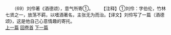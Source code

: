 　　（69）刘伶著《酒德颂），意气所寄①。
　　【注释】①刘伶：字伯伦，竹林七贤之一，放荡不羁，以嗜酒著名，主张无为而治。【译文】刘伶写了一篇（酒德颂》，这是他自己心意情趣的寄托。
<br>[上一篇](04_068) [回卷首](04_000) [下一篇](04_070)
